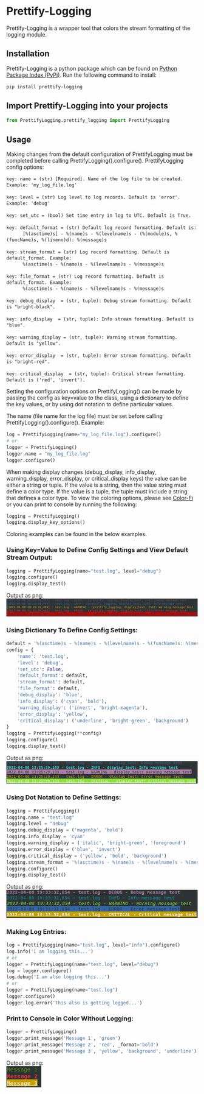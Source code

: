 # Prettify-Logging
Prettify-Logging is a wrapper tool that colors the stream formatting of the logging module.

## Installation

Prettify-Logging is a python package which can be found on [Python Package Index (PyPi)](https://pypi.org/project/Prettify-Logging/). Run the following command to install:<br>
``` bash
pip install prettify-logging
```

## Import Prettify-Logging into your projects
``` python
from PrettifyLogging.prettify_logging import PrettifyLogging
```

## Usage
Making changes from the default configuration of PrettifyLogging must be completed before calling PrettifyLogging().configure(). PrettifyLogging config options:

    key: name = (str) [Required]. Name of the log file to be created. Example: 'my_log_file.log'
    
    key: level = (str) Log level to log records. Default is 'error'. Example: 'debug'
    
    key: set_utc = (bool) Set time entry in log to UTC. Default is True.
    
    key: default_format = (str) Default log record formatting. Default is:
          [%(asctime)s] - %(name)s - %(levelname)s - (%(module)s, %(funcName)s, %(lineno)d): %(message)s
          
    key: stream_format = (str) Log record formatting. Default is default_format. Example:
          %(asctime)s - %(name)s - %(levelname)s - %(message)s
          
    key: file_format = (str) Log record formatting. Default is default_format. Example:
          %(asctime)s - %(name)s - %(levelname)s - %(message)s

    key: debug_display  = (str, tuple): Debug stream formatting. Default is "bright-black".
    
    key: info_display  = (str, tuple): Info stream formatting. Default is "blue".

    key: warning_display = (str, tuple): Warning stream formatting. Default is "yellow".

    key: error_display  = (str, tuple): Error stream formatting. Default is "bright-red".

    key: critical_display  = (str, tuple): Critical stream formatting. Default is ('red', 'invert').

Setting the configuration options on PrettifyLogging() can be made by passing the config as key=value to the class, using a dictionary to define the key values, or by using dot notation to define particular values.

The name (file name for the log file) must be set before calling PrettifyLogging().configure(). Example:
``` python
log = PrettifyLogging(name="my_log_file.log").configure()
# or
logger = PrettifyLogging()
logger.name = "my_log_file.log"
logger.configure()
```
When making display changes (debug_display, info_display, warning_display, error_display, or critical_display keys) the value can be either a string or tuple. If the value is a string, then the value string must define a color type. If the value is a tuple, the tuple must include a string that defines a color type. To view the coloring options, please see [Color-Fi](https://github.com/johnjkenny/color-Fi#readme) or you can print to console by running the following:
```python
logging = PrettifyLogging()
logging.display_key_options()
```
Coloring examples can be found in the below examples.

### Using Key=Value to Define Config Settings and View Default Stream Output:
``` python
logging = PrettifyLogging(name="test.log", level="debug")
logging.configure()
logging.display_test()
```
Output as png:<br>
![message Sample](/assets/default_stream_output.png)

### Using Dictionary To Define Config Settings:
``` python
default = '%(asctime)s - %(name)s - %(levelname)s - %(funcName)s: %(message)s'
config = {
    'name': 'test.log',
    'level': 'debug',
    'set_utc': False,
    'default_format': default,
    'stream_format': default,
    'file_format': default,
    'debug_display': 'blue',
    'info_display': ('cyan', 'bold'),
    'warning_display': ('invert', 'bright-magenta'),
    'error_display': 'yellow',
    'critical_display': ('underline', 'bright-green', 'background')
}
logging = PrettifyLogging(**config)
logging.configure()
logging.display_test()
```
Output as png:<br>
![message Sample](/assets/dict_output.png)

### Using Dot Notation to Define Settings:
``` python
logging = PrettifyLogging()
logging.name = "test.log"
logging.level = "debug"
logging.debug_display = ('magenta', 'bold')
logging.info_display = 'cyan'
logging.warning_display = ('italic', 'bright-green', 'foreground')
logging.error_display = ('blue', 'invert')
logging.critical_display = ('yellow', 'bold', 'background')
logging.stream_format = '%(asctime)s - %(name)s - %(levelname)s - %(message)s'
logging.configure()
logging.display_test()
```
Output as png:<br>
![message Sample](/assets/dot_notation_output.png)

### Making Log Entries:
``` python
log = PrettifyLogging(name="test.log", level="info").configure()
log.info('I am logging this...')
# or
logger = PrettifyLogging(name="test.log", level="debug")
log = logger.configure()
log.debug('I am also logging this...')
# or
logger = PrettifyLogging(name="test.log")
logger.configure()
logger.log.error('This also is getting logged...')
```

### Print to Console in Color Without Logging:
``` python
logger = PrettifyLogging()
logger.print_message('Message 1', 'green')
logger.print_message('Message 2', 'red', _format='bold')
logger.print_message('Message 3', 'yellow', 'background', 'underline')
```
Output as png:<br>
![message Sample](/assets/print_example.png)
